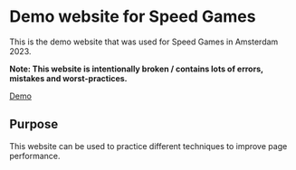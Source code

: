 # Demo website for Speed Games

This is the demo website that was used for Speed Games in Amsterdam 2023.

**Note: This website is intentionally broken / contains lots of errors, mistakes and worst-practices.**

[Demo](./public/)

## Purpose

This website can be used to practice different techniques to improve page performance.
